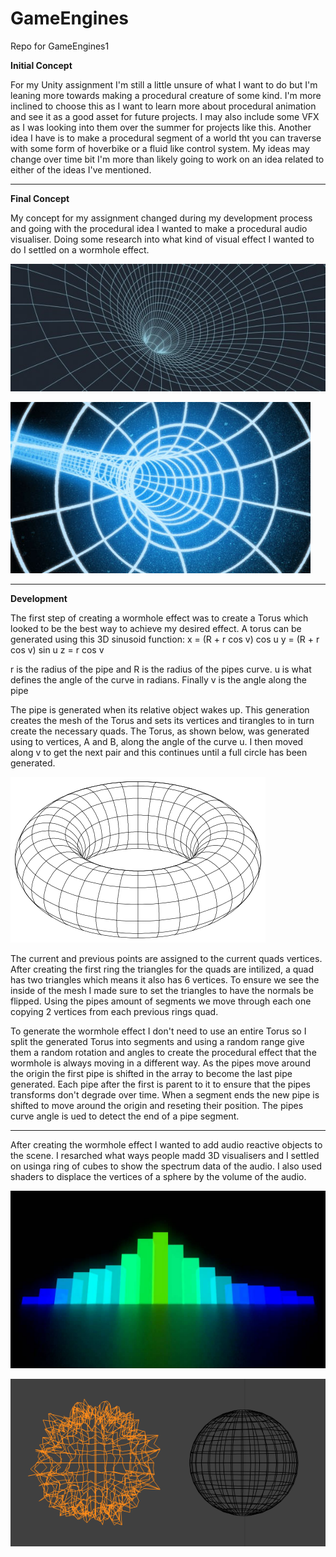 # GameEngines
 Repo for GameEngines1

**Initial Concept**

For my Unity assignment I'm still a little unsure of what I want to do but I'm leaning more towards making a procedural creature of some kind.
I'm more inclined to choose this as I want to learn more about procedural animation and see it as a good asset for future projects.
I may also include some VFX as I was looking into them over the summer for projects like this.
Another idea I have is to make a procedural segment of a world tht you can traverse with some form of hoverbike or a fluid like control system.
My ideas may change over time bit I'm more than likely going to work on an idea related to either of the ideas I've mentioned.

----
**Final Concept**

My concept for my assignment changed during my development process and going with the procedural idea I wanted to make a procedural audio visualiser. Doing some research into what kind of visual effect I wanted to do I settled on a wormhole effect. 

![](Images/wormhole_600.jpg)

![](Images/wormhole_sketch_LeahT.jpg)

----
**Development**

The first step of creating a wormhole effect was to create a Torus which looked to be the best way to achieve my desired effect. A torus can be generated using this 3D sinusoid function:
x = (R + r cos v) cos u
y = (R + r cos v) sin u
z = r cos v

r is the radius of the pipe and R is the radius of the pipes curve. u is what defines the angle of the curve in radians. Finally v is the angle along the pipe

The pipe is generated when its relative object wakes up. This generation creates the mesh of the Torus and sets its vertices and tirangles to in turn create the necessary quads. The Torus, as shown below, was generated using to vertices, A and B, along the angle of the curve u. I then moved along v to get the next pair and this continues until a full circle has been generated. 

![](Images/Torus-40-15.svg.png)

The current and previous points are assigned to the current quads vertices. After creating the first ring the triangles for the quads are intilized, a quad has two triangles which means it also has 6 vertices. To ensure we see the inside of the mesh I made sure to set the triangles to have the normals be flipped. Using the pipes amount of segments we move through each one copying 2 vertices from each previous rings quad.  

To generate the wormhole effect I don't need to use an entire Torus so I split the generated Torus into segments and using a random range give them a random rotation and angles to create the procedural effect that the wormhole is always moving in a different way. As the pipes move around the origin the first pipe is shifted in the array to become the last pipe generated. Each pipe after the first is parent to it to ensure that the pipes transforms don't degrade over time. When a segment ends the new pipe is shifted to move around the origin and reseting their position. The pipes curve angle is ued to detect the end of a pipe segment.

----

After creating the wormhole effect I wanted to add audio reactive objects to the scene. I resarched what ways people madd 3D visualisers and I settled on usinga ring of cubes to show the spectrum data of the audio. I also used shaders to displace the vertices of a sphere by the volume of the audio.

![](Images/maxresdefault.jpg)

![](Images/d_balls_wire.png)
